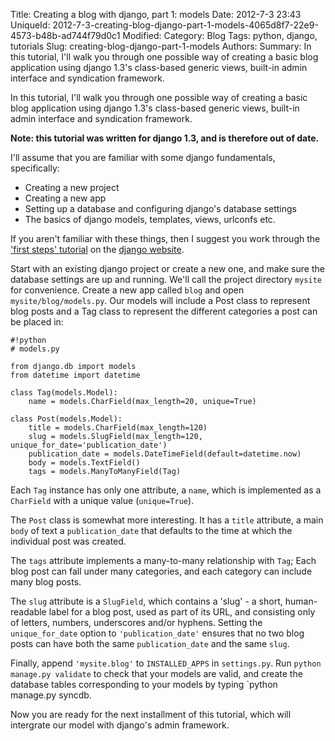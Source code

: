 Title: Creating a blog with django, part 1: models
Date: 2012-7-3 23:43
UniqueId: 2012-7-3-creating-blog-django-part-1-models-4065d8f7-22e9-4573-b48b-ad744f79d0c1
Modified:
Category: Blog
Tags: python, django, tutorials
Slug: creating-blog-django-part-1-models
Authors:
Summary: In this tutorial, I'll walk you through one possible way of creating a basic blog application using django 1.3's class-based generic views, built-in admin interface and syndication framework.

In this tutorial, I'll walk you through one possible way of creating a basic blog application using django 1.3's class-based generic views, built-in admin interface and syndication framework.

**Note: this tutorial was written for django 1.3, and is therefore out of date.**

I'll assume that you are familiar with some django fundamentals, specifically:

* Creating a new project
* Creating a new app
* Setting up a database and configuring django's database settings
* The basics of django models, templates, views, urlconfs etc.

If you aren't familiar with these things, then I suggest you work through the ['first steps' tutorial](https://docs.djangoproject.com/en/1.3/) on the [django website](https://www.djangoproject.com).

Start with an existing django project or create a new one, and make sure the database settings are up and running. We'll call the project directory `mysite` for convenience. Create a new app called `blog` and open `mysite/blog/models.py`. Our models will include a Post class to represent blog posts and a Tag class to represent the different categories a post can be placed in:

    #!python
    # models.py

    from django.db import models
    from datetime import datetime

    class Tag(models.Model):
        name = models.CharField(max_length=20, unique=True)

    class Post(models.Model):
        title = models.CharField(max_length=120)
        slug = models.SlugField(max_length=120, unique_for_date='publication_date')
        publication_date = models.DateTimeField(default=datetime.now)
        body = models.TextField()
        tags = models.ManyToManyField(Tag)

Each `Tag` instance has only one attribute, a `name`, which is implemented as a `CharField` with a unique value (`unique=True`).

The `Post` class is somewhat more interesting. It has a `title` attribute, a main `body` of text a `publication_date` that defaults to the time at which the individual post was created.

The `tags` attribute implements a many-to-many relationship with `Tag`; Each blog post can fall under many categories, and each category can include many blog posts.

The `slug` attribute is a `SlugField`, which contains a 'slug' - a short, human-readable label for a blog post, used as part of its URL, and consisting only of letters, numbers, underscores and/or hyphens. Setting the `unique_for_date` option to `'publication_date'` ensures that no two blog posts can have both the same `publication_date` and the same `slug`.

Finally, append `'mysite.blog'` to `INSTALLED_APPS` in `settings.py`. Run `python manage.py validate` to check that your models are valid, and create the database tables corresponding to your models by typing `python manage.py syncdb.

Now you are ready for the next installment of this tutorial, which will intergrate our model with django's admin framework.
